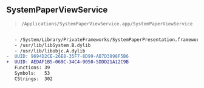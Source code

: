 ## SystemPaperViewService

> `/Applications/SystemPaperViewService.app/SystemPaperViewService`

```diff

   - /System/Library/PrivateFrameworks/SystemPaperPresentation.framework/SystemPaperPresentation
   - /usr/lib/libSystem.B.dylib
   - /usr/lib/libobjc.A.dylib
-  UUID: 9694D2CE-26E8-35F7-8D99-AB7D3898F5B6
+  UUID: AEDAF1B5-069C-34C4-9050-5DDD21A12C9B
   Functions: 39
   Symbols:   53
   CStrings:  302

```
